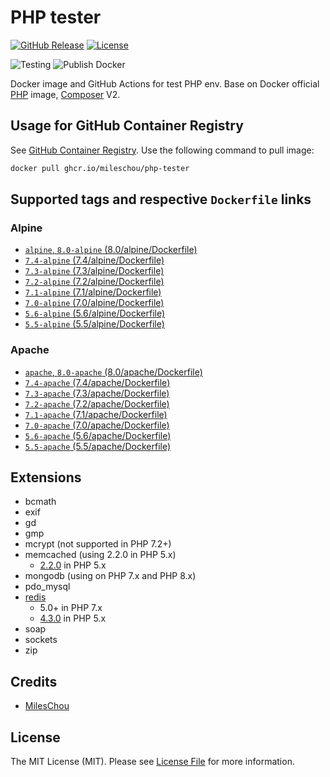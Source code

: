 # PHP tester

[![GitHub Release][ico-release]][link-github-release]
[![License][ico-license]](LICENSE)

![Testing](https://github.com/MilesChou/docker-php-tester/workflows/Testing/badge.svg)
![Publish Docker](https://github.com/MilesChou/docker-php-tester/workflows/Publish%20Docker/badge.svg)

Docker image and GitHub Actions for test PHP env. Base on Docker official [PHP](https://hub.docker.com/_/php) image, [Composer](https://hub.docker.com/_/composer) V2.

[ico-release]: https://img.shields.io/github/tag/MilesChou/docker-php-tester.svg
[ico-license]: https://img.shields.io/badge/license-MIT-brightgreen.svg
[link-github-release]: https://github.com/MilesChou/docker-php-tester/releases

## Usage for GitHub Container Registry

See [GitHub Container Registry](https://github.com/users/MilesChou/packages/container/package/php-tester). Use the following command to pull image:

```bash
docker pull ghcr.io/mileschou/php-tester
```

## Supported tags and respective `Dockerfile` links

### Alpine

* [`alpine`, `8.0-alpine` (8.0/alpine/Dockerfile)](https://github.com/MilesChou/docker-php-tester/blob/master/8.0/alpine/Dockerfile)
* [`7.4-alpine` (7.4/alpine/Dockerfile)](https://github.com/MilesChou/docker-php-tester/blob/master/7.4/alpine/Dockerfile)
* [`7.3-alpine` (7.3/alpine/Dockerfile)](https://github.com/MilesChou/docker-php-tester/blob/master/7.3/alpine/Dockerfile)
* [`7.2-alpine` (7.2/alpine/Dockerfile)](https://github.com/MilesChou/docker-php-tester/blob/master/7.2/alpine/Dockerfile)
* [`7.1-alpine` (7.1/alpine/Dockerfile)](https://github.com/MilesChou/docker-php-tester/blob/master/7.1/alpine/Dockerfile)
* [`7.0-alpine` (7.0/alpine/Dockerfile)](https://github.com/MilesChou/docker-php-tester/blob/master/7.0/alpine/Dockerfile)
* [`5.6-alpine` (5.6/alpine/Dockerfile)](https://github.com/MilesChou/docker-php-tester/blob/master/5.6/alpine/Dockerfile)
* [`5.5-alpine` (5.5/alpine/Dockerfile)](https://github.com/MilesChou/docker-php-tester/blob/master/5.5/alpine/Dockerfile)

### Apache

* [`apache`, `8.0-apache` (8.0/apache/Dockerfile)](https://github.com/MilesChou/docker-php-tester/blob/master/8.0/apache/Dockerfile)
* [`7.4-apache` (7.4/apache/Dockerfile)](https://github.com/MilesChou/docker-php-tester/blob/master/7.4/apache/Dockerfile)
* [`7.3-apache` (7.3/apache/Dockerfile)](https://github.com/MilesChou/docker-php-tester/blob/master/7.3/apache/Dockerfile)
* [`7.2-apache` (7.2/apache/Dockerfile)](https://github.com/MilesChou/docker-php-tester/blob/master/7.2/apache/Dockerfile)
* [`7.1-apache` (7.1/apache/Dockerfile)](https://github.com/MilesChou/docker-php-tester/blob/master/7.1/apache/Dockerfile)
* [`7.0-apache` (7.0/apache/Dockerfile)](https://github.com/MilesChou/docker-php-tester/blob/master/7.0/apache/Dockerfile)
* [`5.6-apache` (5.6/apache/Dockerfile)](https://github.com/MilesChou/docker-php-tester/blob/master/5.6/apache/Dockerfile)
* [`5.5-apache` (5.5/apache/Dockerfile)](https://github.com/MilesChou/docker-php-tester/blob/master/5.5/apache/Dockerfile)

## Extensions

* bcmath
* exif
* gd
* gmp
* mcrypt (not supported in PHP 7.2+)
* memcached (using 2.2.0 in PHP 5.x)
    + [2.2.0](https://pecl.php.net/package/memcached/2.2.0) in PHP 5.x
* mongodb (using on PHP 7.x and PHP 8.x)
* pdo_mysql
* [redis](https://pecl.php.net/package/redis)
    + 5.0+ in PHP 7.x
    + [4.3.0](https://pecl.php.net/package/redis/4.3.0) in PHP 5.x
* soap
* sockets
* zip

## Credits

* [MilesChou](https://github.com/MilesChou)

## License

The MIT License (MIT). Please see [License File](LICENSE) for more information.
